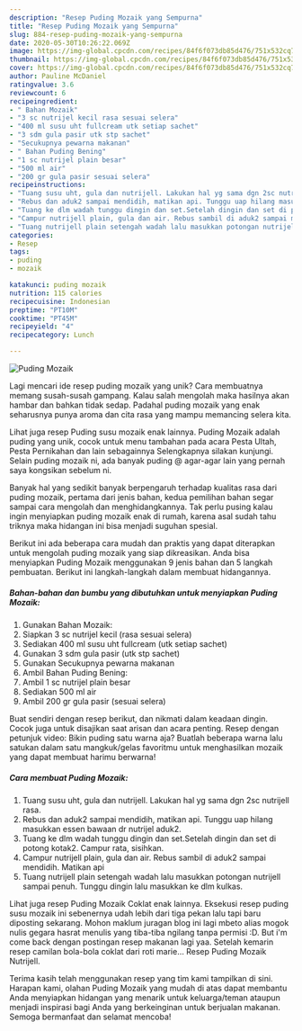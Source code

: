 ```yaml
---
description: "Resep Puding Mozaik yang Sempurna"
title: "Resep Puding Mozaik yang Sempurna"
slug: 884-resep-puding-mozaik-yang-sempurna
date: 2020-05-30T10:26:22.069Z
image: https://img-global.cpcdn.com/recipes/84f6f073db85d476/751x532cq70/puding-mozaik-foto-resep-utama.jpg
thumbnail: https://img-global.cpcdn.com/recipes/84f6f073db85d476/751x532cq70/puding-mozaik-foto-resep-utama.jpg
cover: https://img-global.cpcdn.com/recipes/84f6f073db85d476/751x532cq70/puding-mozaik-foto-resep-utama.jpg
author: Pauline McDaniel
ratingvalue: 3.6
reviewcount: 6
recipeingredient:
- " Bahan Mozaik"
- "3 sc nutrijel kecil rasa sesuai selera"
- "400 ml susu uht fullcream utk setiap sachet"
- "3 sdm gula pasir utk stp sachet"
- "Secukupnya pewarna makanan"
- " Bahan Puding Bening"
- "1 sc nutrijel plain besar"
- "500 ml air"
- "200 gr gula pasir sesuai selera"
recipeinstructions:
- "Tuang susu uht, gula dan nutrijell. Lakukan hal yg sama dgn 2sc nutrijell rasa."
- "Rebus dan aduk2 sampai mendidih, matikan api. Tunggu uap hilang masukkan essen bawaan dr nutrijel aduk2."
- "Tuang ke dlm wadah tunggu dingin dan set.Setelah dingin dan set di potong kotak2. Campur rata, sisihkan."
- "Campur nutrijell plain, gula dan air. Rebus sambil di aduk2 sampai mendidih. Matikan api"
- "Tuang nutrijell plain setengah wadah lalu masukkan potongan nutrijell sampai penuh. Tunggu dingin lalu masukkan ke dlm kulkas."
categories:
- Resep
tags:
- puding
- mozaik

katakunci: puding mozaik 
nutrition: 115 calories
recipecuisine: Indonesian
preptime: "PT10M"
cooktime: "PT45M"
recipeyield: "4"
recipecategory: Lunch

---
```



![Puding Mozaik](https://img-global.cpcdn.com/recipes/84f6f073db85d476/751x532cq70/puding-mozaik-foto-resep-utama.jpg)

Lagi mencari ide resep puding mozaik yang unik? Cara membuatnya memang susah-susah gampang. Kalau salah mengolah maka hasilnya akan hambar dan bahkan tidak sedap. Padahal puding mozaik yang enak seharusnya punya aroma dan cita rasa yang mampu memancing selera kita.

Lihat juga resep Puding susu mozaik enak lainnya. Puding Mozaik adalah puding yang unik, cocok untuk menu tambahan pada acara Pesta Ultah, Pesta Pernikahan dan lain sebagainnya Selengkapnya silakan kunjungi. Selain puding mozaik ni, ada banyak puding @ agar-agar lain yang pernah saya kongsikan sebelum ni.

Banyak hal yang sedikit banyak berpengaruh terhadap kualitas rasa dari puding mozaik, pertama dari jenis bahan, kedua pemilihan bahan segar sampai cara mengolah dan menghidangkannya. Tak perlu pusing kalau ingin menyiapkan puding mozaik enak di rumah, karena asal sudah tahu triknya maka hidangan ini bisa menjadi suguhan spesial.


Berikut ini ada beberapa cara mudah dan praktis yang dapat diterapkan untuk mengolah puding mozaik yang siap dikreasikan. Anda bisa menyiapkan Puding Mozaik menggunakan 9 jenis bahan dan 5 langkah pembuatan. Berikut ini langkah-langkah dalam membuat hidangannya.

<!--inarticleads1-->

##### Bahan-bahan dan bumbu yang dibutuhkan untuk menyiapkan Puding Mozaik:

1. Gunakan  Bahan Mozaik:
1. Siapkan 3 sc nutrijel kecil (rasa sesuai selera)
1. Sediakan 400 ml susu uht fullcream (utk setiap sachet)
1. Gunakan 3 sdm gula pasir (utk stp sachet)
1. Gunakan Secukupnya pewarna makanan
1. Ambil  Bahan Puding Bening:
1. Ambil 1 sc nutrijel plain besar
1. Sediakan 500 ml air
1. Ambil 200 gr gula pasir (sesuai selera)


Buat sendiri dengan resep berikut, dan nikmati dalam keadaan dingin. Cocok juga untuk disajikan saat arisan dan acara penting. Resep dengan petunjuk video: Bikin puding satu warna aja? Buatlah beberapa warna lalu satukan dalam satu mangkuk/gelas favoritmu untuk menghasilkan mozaik yang dapat membuat harimu berwarna! 

<!--inarticleads2-->

##### Cara membuat Puding Mozaik:

1. Tuang susu uht, gula dan nutrijell. Lakukan hal yg sama dgn 2sc nutrijell rasa.
1. Rebus dan aduk2 sampai mendidih, matikan api. Tunggu uap hilang masukkan essen bawaan dr nutrijel aduk2.
1. Tuang ke dlm wadah tunggu dingin dan set.Setelah dingin dan set di potong kotak2. Campur rata, sisihkan.
1. Campur nutrijell plain, gula dan air. Rebus sambil di aduk2 sampai mendidih. Matikan api
1. Tuang nutrijell plain setengah wadah lalu masukkan potongan nutrijell sampai penuh. Tunggu dingin lalu masukkan ke dlm kulkas.


Lihat juga resep Puding Mozaik Coklat enak lainnya. Eksekusi resep puding susu mozaik ini sebenernya udah lebih dari tiga pekan lalu tapi baru diposting sekarang. Mohon maklum juragan blog ini lagi mbeto alias mogok nulis gegara hasrat menulis yang tiba-tiba ngilang tanpa permisi :D. But i&#39;m come back dengan postingan resep makanan lagi yaa. Setelah kemarin resep camilan bola-bola coklat dari roti marie… Resep Puding Mozaik Nutrijell. 

Terima kasih telah menggunakan resep yang tim kami tampilkan di sini. Harapan kami, olahan Puding Mozaik yang mudah di atas dapat membantu Anda menyiapkan hidangan yang menarik untuk keluarga/teman ataupun menjadi inspirasi bagi Anda yang berkeinginan untuk berjualan makanan. Semoga bermanfaat dan selamat mencoba!
